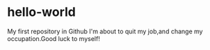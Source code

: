 # hello-world
My first repository in Github
I'm about to quit my job,and change my occupation.Good luck to myself!

